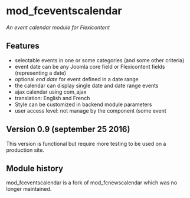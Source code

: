# mod_fceventscalendar

*An event calendar module for Flexicontent*

## Features
* selectable events in one or some categories (and some other criteria)
* event date can be any Joomla core field or Flexicontent fields (representing a date)
* optional *end date* for event defined in a date range
* the calendar can display single date and date range events
* ajax calendar using com_ajax
* translation: English and French
* Style can be customized in backend module parameters
* user access level: not manage by the component (some event


## Version 0.9 (september 25 2016)
This version is functional but require more testing to be used on a production site. 

## Module history
mod_fceventscalendar is a fork of mod_fcnewscalendar which was no longer maintained. 



